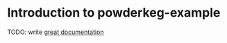 # Introduction to powderkeg-example

TODO: write [great documentation](http://jacobian.org/writing/what-to-write/)
